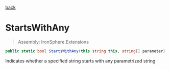 ﻿

[back](/IronSphere.Extensions/types/StringExtension)

# StartsWithAny

> Assembly: IronSphere.Extensions

```csharp
public static bool StartsWithAny(this string this, string[] parameter)
```

Indicates whether a specified string starts with any parametrized string

 
